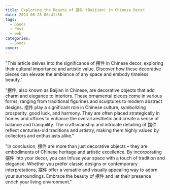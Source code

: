 ```yaml
---
title: Exploring the Beauty of 摆件 (Baijian) in Chinese Decor
date: 2024-08-28 06:41:56
tags:
  - Goods
  - Post
  - web
categories:
  - Goods
cover: 
---
```


"This article delves into the significance of 摆件 in Chinese decor, exploring their cultural importance and artistic value. Discover how these decorative pieces can elevate the ambiance of any space and embody timeless beauty."

"摆件, also known as Baijian in Chinese, are decorative objects that add charm and elegance to interiors. These ornamental pieces come in various forms, ranging from traditional figurines and sculptures to modern abstract designs. 摆件 play a significant role in Chinese culture, symbolizing prosperity, good luck, and harmony. They are often placed strategically in homes and offices to enhance the overall aesthetic and create a sense of balance and tranquility. The craftsmanship and intricate detailing of 摆件 reflect centuries-old traditions and artistry, making them highly valued by collectors and enthusiasts alike."

"In conclusion, 摆件 are more than just decorative objects – they are embodiments of Chinese heritage and artistic excellence. By incorporating 摆件 into your decor, you can infuse your space with a touch of tradition and elegance. Whether you prefer classic designs or contemporary interpretations, 摆件 offer a versatile and visually appealing way to adorn your surroundings. Embrace the beauty of 摆件 and let their presence enrich your living environment."
